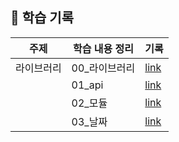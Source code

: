 ## 📝 학습 기록
|주제|학습 내용 정리|기록
|--------|--------|-------
|라이브러리|00_라이브러리|[link](https://github.com/mingyeongwon/kosa-bootcamp/tree/main/study-record/java/04_library/00_library)
||01_api|[link](https://github.com/mingyeongwon/kosa-bootcamp/tree/main/study-record/java/04_library/01_api)
||02_모듈|[link](https://github.com/mingyeongwon/kosa-bootcamp/tree/main/study-record/java/04_library/02_base-module)
||03_날짜|[link](https://github.com/mingyeongwon/kosa-bootcamp/tree/main/study-record/java/04_library/03_date)
